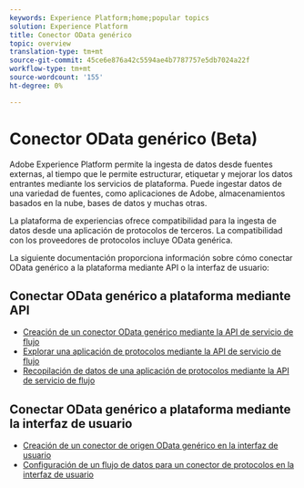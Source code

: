 ```yaml
---
keywords: Experience Platform;home;popular topics
solution: Experience Platform
title: Conector OData genérico
topic: overview
translation-type: tm+mt
source-git-commit: 45ce6e876a42c5594ae4b7787757e5db7024a22f
workflow-type: tm+mt
source-wordcount: '155'
ht-degree: 0%

---
```



# Conector OData genérico (Beta)

Adobe Experience Platform permite la ingesta de datos desde fuentes externas, al tiempo que le permite estructurar, etiquetar y mejorar los datos entrantes mediante los servicios de plataforma. Puede ingestar datos de una variedad de fuentes, como aplicaciones de Adobe, almacenamientos basados en la nube, bases de datos y muchas otras.

La plataforma de experiencias ofrece compatibilidad para la ingesta de datos desde una aplicación de protocolos de terceros. La compatibilidad con los proveedores de protocolos incluye OData genérica.

La siguiente documentación proporciona información sobre cómo conectar OData genérico a la plataforma mediante API o la interfaz de usuario:

## Conectar OData genérico a plataforma mediante API

- [Creación de un conector OData genérico mediante la API de servicio de flujo](../../tutorials/api/create/protocols/odata.md)
- [Explorar una aplicación de protocolos mediante la API de servicio de flujo](../../tutorials/api/explore/protocols.md)
- [Recopilación de datos de una aplicación de protocolos mediante la API de servicio de flujo](../../tutorials/api/collect/protocols.md)

## Conectar OData genérico a plataforma mediante la interfaz de usuario

- [Creación de un conector de origen OData genérico en la interfaz de usuario](../../tutorials/ui/create/protocols/odata.md)
- [Configuración de un flujo de datos para un conector de protocolos en la interfaz de usuario](../../tutorials/ui/dataflow/protocols.md)